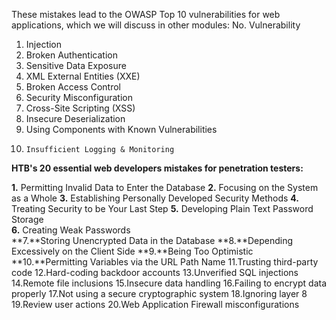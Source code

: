 

These mistakes lead to the OWASP Top 10 vulnerabilities for web applications, which we will discuss in other modules:
No. 	Vulnerability
1. 	Injection
2. 	Broken Authentication
3. 	Sensitive Data Exposure
4. 	XML External Entities (XXE)
5. 	Broken Access Control
6. 	Security Misconfiguration
7. 	Cross-Site Scripting (XSS)
8. 	Insecure Deserialization
9. 	Using Components with Known Vulnerabilities
10. 	Insufficient Logging & Monitoring






**HTB's 20 essential web developers mistakes for penetration testers:**

**1.** Permitting Invalid Data to Enter the Database
**2.** Focusing on the System as a Whole 
**3.** Establishing Personally Developed Security Methods 
**4.** Treating Security to be Your Last Step 
**5.** Developing Plain Text Password Storage  
**6.** Creating Weak Passwords  
**7.**Storing Unencrypted Data in the Database
**8.**Depending Excessively on the Client Side
**9.**Being Too Optimistic
**10.**Permitting Variables via the URL Path Name
11.Trusting third-party code
12.Hard-coding backdoor accounts
13.Unverified SQL injections
14.Remote file inclusions
15.Insecure data handling
16.Failing to encrypt data properly
17.Not using a secure cryptographic system
18.Ignoring layer 8
19.Review user actions
20.Web Application Firewall misconfigurations
